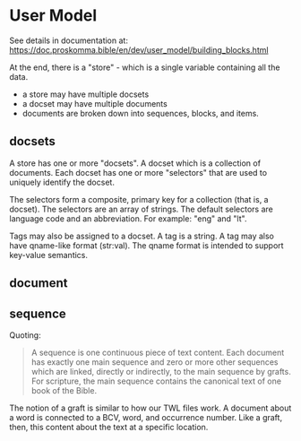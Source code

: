 # User Model
See details in documentation at:
https://doc.proskomma.bible/en/dev/user_model/building_blocks.html

At the end, there is a "store" - which is a single variable containing all the data. 
- a store may have multiple docsets
- a docset may have multiple documents
- documents are broken down into sequences, blocks, and items.

## docsets
A store has one or more "docsets". A docset which is a collection of documents. Each docset has one or more "selectors" that are used to uniquely identify the docset. 

The selectors form a composite, primary key for a collection (that is, a docset). The selectors are an array of strings. The default selectors are language code and an abbreviation. For example: "eng" and "lt".

Tags may also be assigned to a docset. A tag is a string. A tag may also have qname-like format (str:val). The qname format is intended to support key-value semantics.

## document

## sequence
Quoting:
>A sequence is one continuous piece of text content. Each document has exactly one main sequence and zero or more other sequences which are linked, directly or indirectly, to the main sequence by grafts. For scripture, the main sequence contains the canonical text of one book of the Bible.

The notion of a graft is similar to how our TWL files work. A document about a word is connected to a BCV, word, and occurrence number. Like a graft, then, this content about the text at a specific location.